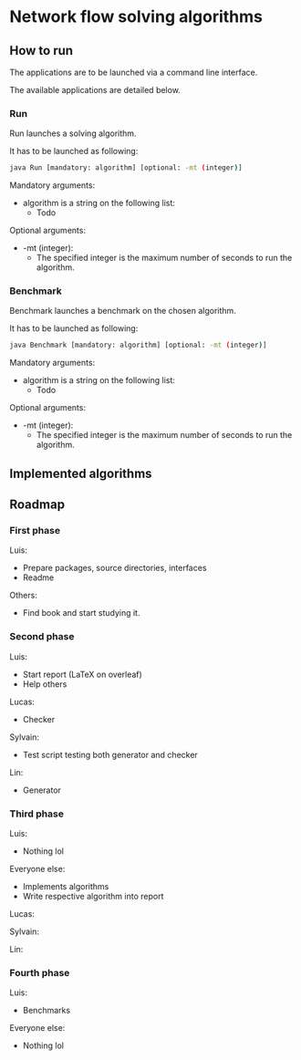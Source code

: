 # Network flow solving algorithms

## How to run

The applications are to be launched via a command line interface.

The available applications are detailed below.

### Run

Run launches a solving algorithm.

It has to be launched as following:

```bash
java Run [mandatory: algorithm] [optional: -mt (integer)]
```

Mandatory arguments:
* algorithm is a string on the following list:
  * Todo

Optional arguments:
* -mt (integer):
  * The specified integer is the maximum number of seconds to run the algorithm.

### Benchmark

Benchmark launches a benchmark on the chosen algorithm.

It has to be launched as following:

```bash
java Benchmark [mandatory: algorithm] [optional: -mt (integer)]
```

Mandatory arguments:
* algorithm is a string on the following list:
  * Todo

Optional arguments:
* -mt (integer):
  * The specified integer is the maximum number of seconds to run the algorithm.

## Implemented algorithms

## Roadmap

### First phase

Luis:
* Prepare packages, source directories, interfaces
* Readme

Others:
* Find book and start studying it.

### Second phase

Luis:
* Start report (LaTeX on overleaf)
* Help others

Lucas:
* Checker

Sylvain:
* Test script testing both generator and checker

Lin:
* Generator

### Third phase

Luis:
* Nothing lol

Everyone else:
* Implements algorithms
* Write respective algorithm into report

Lucas:

Sylvain:

Lin:

### Fourth phase

Luis:
* Benchmarks

Everyone else:
* Nothing lol
